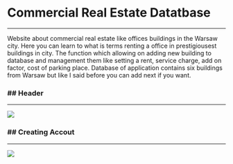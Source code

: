 <h1>Commercial Real Estate Datatbase</h1>
<hr>
<p>
Website about commercial real estate like offices buildings in the Warsaw city. Here you can learn to what is terms renting a office in prestigiousest buildings in city. The function which allowing on adding new building to database and management them like setting a rent, service charge, add on factor, cost of parking place. Database of application contains six buildings from Warsaw but like I said before you can add next if you want.
</p>

<h3>## Header</h3>
<hr>
<img src="https://s6.ifotos.pl/img/headerpng_qssnhss.png" />

<h3>## Creating Accout</h3>
<hr>
<img src="https://ifotos.pl/zobacz/how-to-cr_qssnhsq.png" />
 
